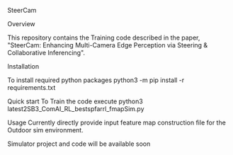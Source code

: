 SteerCam

Overview

This repository contains the Training code described in the paper, "SteerCam: Enhancing Multi-Camera Edge Perception via Steering & Collaborative Inferencing". 

Installation

To install required python packages 
python3 -m pip install -r requirements.txt

Quick start
To Train the code execute
python3 latest2SB3_ComAI_RL_bestspfarrl_fmapSim.py

Usage
Currently directly provide input feature map construction file for the Outdoor sim environment.

Simulator project and code will be available soon
